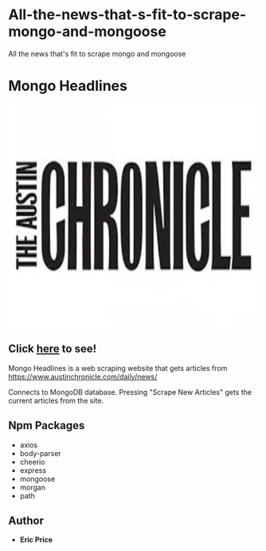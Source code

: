 # All-the-news-that-s-fit-to-scrape-mongo-and-mongoose
All the news that's fit to scrape mongo and mongoose


# Mongo Headlines

<img align="center" width="650" height="450"
     title="Mongo Scraper" src="/public/images/chronicle.jpeg">

## Click [here](https://headlines-ejp.herokuapp.com/) to see!


Mongo Headlines is a web scraping website that gets articles from https://www.austinchronicle.com/daily/news/

Connects to MongoDB database. 
Pressing "Scrape New Articles" gets the current articles from the site. 


## Npm Packages
* axios
* body-parser
* cheerio
* express
* mongoose
* morgan
* path



## Author

* **Eric Price**